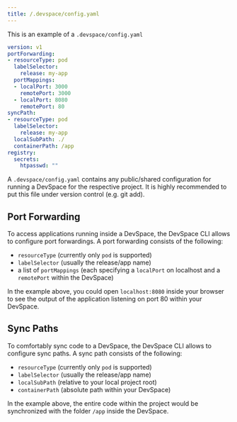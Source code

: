 ```yaml
---
title: /.devspace/config.yaml
---
```


This is an example of a `.devspace/config.yaml`
```yaml
version: v1
portForwarding:
- resourceType: pod
  labelSelector:
    release: my-app
  portMappings:
  - localPort: 3000
    remotePort: 3000
  - localPort: 8080
    remotePort: 80
syncPath:
- resourceType: pod
  labelSelector:
    release: my-app
  localSubPath: ./
  containerPath: /app
registry:
  secrets:
    htpasswd: ""
```
A `.devspace/config.yaml` contains any public/shared configuration for running a DevSpace for the respective project. It is highly recommended to put this file under version control (e.g. git add).

## Port Forwarding
To access applications running inside a DevSpace, the DevSpace CLI allows to configure port forwardings. A port forwarding consists of the following:
- `resourceType` (currently only `pod` is supported)
- `labelSelector` (usually the release/app name)
- a list of `portMappings` (each specifying a `localPort` on localhost and a `remotePort` within the DevSpace)

In the example above, you could open `localhost:8080` inside your browser to see the output of the application listening on port 80 within your DevSpace.

## Sync Paths
To comfortably sync code to a DevSpace, the DevSpace CLI allows to configure sync paths. A sync path consists of the following:
- `resourceType` (currently only `pod` is supported)
- `labelSelector` (usually the release/app name)
- `localSubPath` (relative to your local project root)
- `containerPath` (absolute path within your DevSpace)

In the example above, the entire code within the project would be synchronized with the folder `/app` inside the DevSpace.
